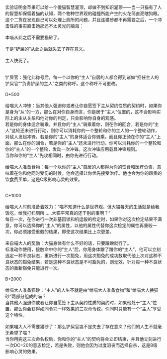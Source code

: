 <title>主人的正确使用方法</title>
<meta name="GENERATOR" content="WinCHM">
<meta http-equiv="Content-Type" content="text/html; charset=gb2312">
<br>实验证明金苹果可以给一个傻猫智慧灌顶，却做不到知识灌顶——当一只猫有了人的智慧却保留着猫的认知，两个物种世界观的碰撞所能产生的火花简直亮瞎狗眼。这个二货在发现自己可以处理上厕所的问题，并且连猫砂都不再需要之后，一个冲击性的事实直击她那还不太灵光的脑海：
<br>
<br>本喵从此之后不需要猫砂了。
<br>
<br>于是“铲屎的”从此之后就失去了存在意义。
<br>
<br>主人快死了。
<br>
<br>
<br>铲屎官：强化此称号后，每一个以你的“主人”自居的人都会得到诸如“担任主人的铲屎官”“负责铲屎的主人”之类的称呼。这个称呼不可更改。
<br>
<br>D+500
<br>
<br>给喵大人冲锋：当其他人强迫你或者让你自愿签下主从契约性质的契约时，如果你是身为“从”的一方，那么在对你自身而言，你是居于“主人”位置的，这不会影响实际上的主从关系和他对你的判定，只会影响你自身的观感。
<br>若是你的身体适合骑乘，并且你的“主人”骑乘着你，则在你的回合，若是你的“主人”这轮还未进行行动，则你可以消耗你的一个整轮和你的主人的一个整轮动作，对敌人发起冲锋。若是你的“主人”的身体适合你骑乘，而且你正骑在你的“主人”上面，那么在你的回合，若是你的“主人”还未进行行动，你可以消耗你的一个整轮和你的“主人”的一个整轮，发动一次冲锋。这次冲锋应用载具冲锋规则。
<br>当你和你的“主人”先攻相同时，由你先进行行动。
<br>
<br>给喵大人准备食物：每一个以你的“主人”自居的人都得为你的饮食和医疗负责，意味着在你和他同时受伤的时候，他会选择让你优先接受治疗。他也会为你的昂贵的饮食费买单，这是C级影响心灵的效果。
<br>
<br>
<br>C+1000
<br>
<br>给喵大人时刻准备着效力：“喵不知道什么是世界观。但大猫每天的生活就是给我饭吃，给我打扫厕所……大猫平常真的还干别的事啊？”
<br>每日一次，在你进行一次非基因锁和机运骰的检定时，如果你对这次检定结果不满意，你可以选择你的“主人”的属性，以他的属性代替你这次检定的属性再重骰一次，你必须接受重骰的结果，即使这次结果比上次更差。
<br>
<br>来自喵大人的奖励：大猫身体有什么不好的话，只要蹭蹭就行了。
<br>标准动作使用，接触命中你的“主人”后，你用身体蹭了蹭你的“主人”，他可以立刻选定一种不良状态，重新进行一次豁免，用这次豁免的成功数取代他上次对这种不良状态的豁免结果，若是这种不良状态是不可豁免的，则无效，针对每一种不良状态的重新豁免只能进行一次。
<br>
<br>B+2000
<br>
<br>给喵大人准备猫砂：“主人”的人生不就是由“给喵大人准备食物”和“给喵大人换猫砂”两部分组成的喵？
<br>当其他人强迫你或者让你自愿签下主从契约性质的契约时，如果他处于“主人”位置，那么你会获得如同令咒一样效果的三次命令权。你同时只能有一个“主人”享受这个特性。
<br>
<br>如果喵大人不需要猫砂了：那么铲屎官岂不是失去了存在意义？他们的人生不就毫无希望了喵？
<br>当你用完这三次命名权后，你和你的“主人”的契约将会立即结束，并且他立刻进行一次DC=20的意志检定，若是失败，则他会因为过度沮丧而选择自杀，这是B级影响心灵的效果。